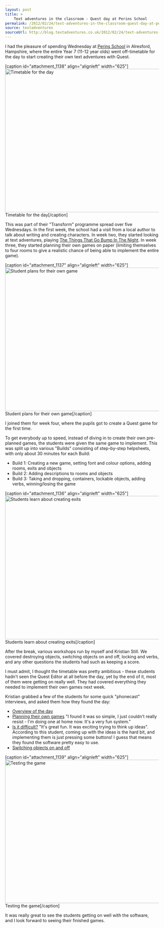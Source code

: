 ```yaml
---
layout: post
title: >
    Text adventures in the classroom - Quest day at Perins School
permalink: /2012/02/24/text-adventures-in-the-classroom-quest-day-at-perins-school
source: textadventures
sourceUrl: http://blog.textadventures.co.uk/2012/02/24/text-adventures-in-the-classroom-quest-day-at-perins-school/
---
```

I had the pleasure of spending Wednesday at <a href="http://www.perins.net/">Perins School</a> in Alresford, Hampshire, where the entire Year 7 (11-12 year olds) went off-timetable for the day to start creating their own text adventures with Quest.

[caption id="attachment_1138" align="alignleft" width="625"]<a href="http://textadventuresblog.files.wordpress.com/2012/02/dsc02158.jpg"><img class="size-full wp-image-1138" alt="Timetable for the day" src="http://textadventuresblog.files.wordpress.com/2012/02/dsc02158.jpg" width="625" height="468" /></a> Timetable for the day[/caption]

This was part of their "Transform" programme spread over five Wednesdays. In the first week, the school had a visit from a local author to talk about writing and creating characters. In week two, they started looking at text adventures, playing <a href="http://www.textadventures.co.uk/review/346/">The Things That Go Bump In The Night</a>. In week three, they started planning their own games on paper (limiting themselves to four rooms to give a realistic chance of being able to implement the entire game).

[caption id="attachment_1137" align="alignleft" width="625"]<a href="http://textadventuresblog.files.wordpress.com/2012/02/dsc02149.jpg"><img class="size-full wp-image-1137" alt="Student plans for their own game" src="http://textadventuresblog.files.wordpress.com/2012/02/dsc02149.jpg" width="625" height="468" /></a> Student plans for their own game[/caption]

I joined them for week four, where the pupils got to create a Quest game for the first time.

To get everybody up to speed, instead of diving in to create their own pre-planned games, the students were given the same game to implement. This was split up into various "Builds" consisting of step-by-step helpsheets, with only about 30 minutes for each Build:
<ul>
	<li>Build 1: Creating a new game, setting font and colour options, adding rooms, exits and objects</li>
	<li>Build 2: Adding descriptions to rooms and objects</li>
	<li>Build 3: Taking and dropping, containers, lockable objects, adding verbs, winning/losing the game</li>
</ul>
[caption id="attachment_1136" align="alignleft" width="625"]<a href="http://textadventuresblog.files.wordpress.com/2012/02/dsc02148.jpg"><img class="size-full wp-image-1136" alt="Students learn about creating exits" src="http://textadventuresblog.files.wordpress.com/2012/02/dsc02148.jpg" width="625" height="468" /></a> Students learn about creating exits[/caption]

After the break, various workshops run by myself and Kristian Still. We covered destroying objects, switching objects on and off, locking and verbs, and any other questions the students had such as keeping a score.

I must admit, I thought the timetable was pretty ambitious - these students hadn't seen the Quest Editor at all before the day, yet by the end of it, most of them were getting on really well. They had covered everything they needed to implement their own games next week.

Kristian grabbed a few of the students for some quick "phonecast" interviews, and asked them how they found the day:
<ul>
	<li><a href="http://www.kristianstill.co.uk/wordpress/2012/02/22/ipadio-quest-coding/">Overview of the day</a></li>
	<li><a href="http://www.kristianstill.co.uk/wordpress/2012/02/22/ipadio-quest-coders-of-the-quest/">Planning their own games</a> "I found it was so simple, I just couldn't really resist - I'm doing one at home now. It's a very fun system."</li>
	<li><a href="http://www.kristianstill.co.uk/wordpress/2012/02/22/ipadio-quest-overview/">Is it difficult?</a> "It's great fun. It was exciting trying to think up ideas". According to this student, coming up with the ideas is the hard bit, and implementing them is just pressing some buttons! I guess that means they found the software pretty easy to use.</li>
	<li><a href="http://www.kristianstill.co.uk/wordpress/2012/02/22/ipadio-switched/">Switching objects on and off</a></li>
</ul>
[caption id="attachment_1139" align="alignleft" width="625"]<a href="http://textadventuresblog.files.wordpress.com/2012/02/dsc02170.jpg"><img class="size-full wp-image-1139" alt="Testing the game" src="http://textadventuresblog.files.wordpress.com/2012/02/dsc02170.jpg" width="625" height="468" /></a> Testing the game[/caption]

It was really great to see the students getting on well with the software, and I look forward to seeing their finished games.